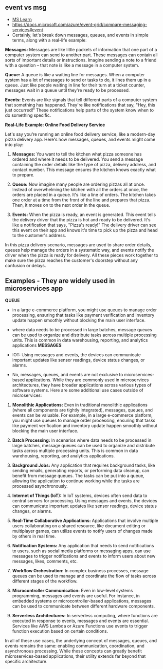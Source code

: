 ## event vs msg
- [MS Learn](https://learn.microsoft.com/en-us/training/modules/design-application-architecture/)
- https://docs.microsoft.com/azure/event-grid/compare-messaging-services#event
- Certainly, let's break down messages, queues, and events in simple terms, along with a real-life example:

**Messages:**
Messages are like little packets of information that one part of a computer system can send to another part. These messages can contain all sorts of important details or instructions. Imagine sending a note to a friend with a question – that note is like a message in a computer system.

**Queue:**
A queue is like a waiting line for messages. When a computer system has a lot of messages to send or tasks to do, it lines them up in a queue. Just like people waiting in line for their turn at a ticket counter, messages wait in a queue until they're ready to be processed.

**Events:**
Events are like signals that tell different parts of a computer system that something has happened. They're like notifications that say, "Hey, this just occurred!" These notifications help parts of the system know when to do something specific.

**Real-Life Example: Online Food Delivery Service**

Let's say you're running an online food delivery service, like a modern-day pizza delivery app. Here's how messages, queues, and events might come into play:

1. **Messages:**
   You want to tell the kitchen what pizza someone has ordered and where it needs to be delivered. You send a message containing the order details like the type of pizza, delivery address, and contact number. This message ensures the kitchen knows exactly what to prepare.

2. **Queue:**
   Now imagine many people are ordering pizzas all at once. Instead of overwhelming the kitchen with all the orders at once, the orders are placed in a queue. It's like a line of orders. The kitchen takes one order at a time from the front of the line and prepares that pizza. Then, it moves on to the next order in the queue.

3. **Events:**
   When the pizza is ready, an event is generated. This event tells the delivery driver that the pizza is hot and ready to be delivered. It's like a notification that says, "Pizza's ready!" The delivery driver can see this event on their app and knows it's time to pick up the pizza and head to the customer's address.

In this pizza delivery scenario, messages are used to share order details, queues help manage the orders in a systematic way, and events notify the driver when the pizza is ready for delivery. All these pieces work together to make sure the pizza reaches the customer's doorstep without any confusion or delays.

## Examples - They are widely used in microservices app
**QUEUE**
-  in a large e-commerce platform, you might use queues to manage order processing, ensuring that tasks like payment verification and inventory update happen smoothly without blocking the main user interface.
-  where data needs to be processed in large batches, message queues can be used to organize and distribute tasks across multiple processing units. This is common in data warehousing, reporting, and analytics applications
**MESSAGES**
- IOT:  Using messages and events, the devices can communicate important updates like sensor readings, device status changes, or alarms.

- No, messages, queues, and events are not exclusive to microservices-based applications. While they are commonly used in microservices architectures, they have broader applications across various types of software systems. Here are some additional use cases outside of microservices:

1. **Monolithic Applications:**
   Even in traditional monolithic applications (where all components are tightly integrated), messages, queues, and events can be valuable. For example, in a large e-commerce platform, you might use queues to manage order processing, ensuring that tasks like payment verification and inventory update happen smoothly without blocking the main user interface.

2. **Batch Processing:**
   In scenarios where data needs to be processed in large batches, message queues can be used to organize and distribute tasks across multiple processing units. This is common in data warehousing, reporting, and analytics applications.

3. **Background Jobs:**
   Any application that requires background tasks, like sending emails, generating reports, or performing data cleanup, can benefit from message queues. The tasks can be put into a queue, allowing the application to continue working while the tasks are processed asynchronously.

4. **Internet of Things (IoT):**
   In IoT systems, devices often send data to central servers for processing. Using messages and events, the devices can communicate important updates like sensor readings, device status changes, or alarms.

5. **Real-Time Collaborative Applications:**
   Applications that involve multiple users collaborating on a shared resource, like document editing or multiplayer games, can utilize events to notify users of changes made by others in real time.

6. **Notification Systems:**
   Any application that needs to send notifications to users, such as social media platforms or messaging apps, can use messages to trigger notifications and events to inform users about new messages, likes, comments, etc.

7. **Workflow Orchestration:**
   In complex business processes, message queues can be used to manage and coordinate the flow of tasks across different stages of the workflow.

8. **Microcontroller Communication:**
   Even in low-level systems programming, messages and events are useful. For instance, in embedded systems or microcontroller-based applications, messages can be used to communicate between different hardware components.

9. **Serverless Architectures:**
   In serverless computing, where functions are executed in response to events, messages and events are essential. Services like AWS Lambda or Azure Functions use events to trigger function execution based on certain conditions.

In all of these use cases, the underlying concept of messages, queues, and events remains the same: enabling communication, coordination, and asynchronous processing. While these concepts can greatly benefit microservices-based applications, their utility extends far beyond that specific architecture.
